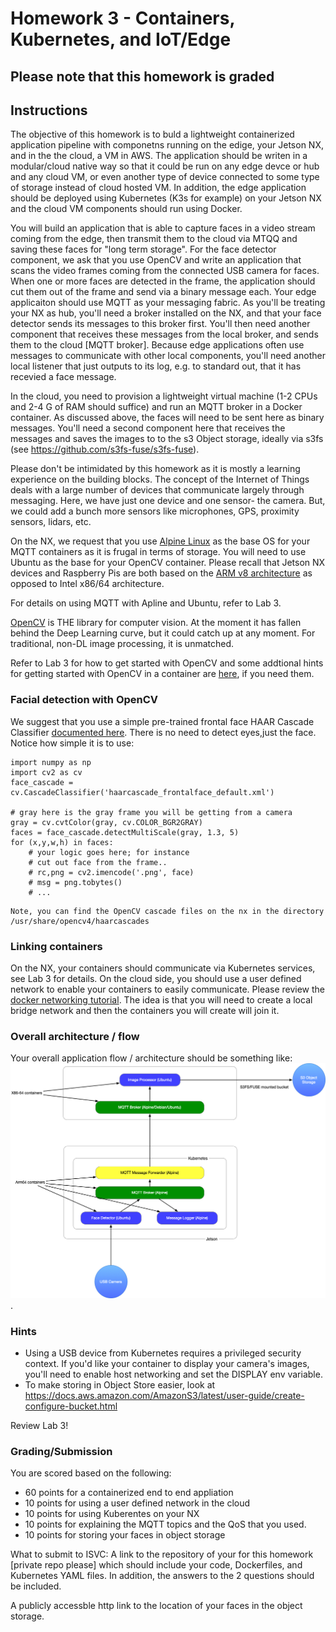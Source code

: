 # Homework 3 - Containers, Kubernetes, and IoT/Edge

## Please note that this homework is graded

## Instructions

The objective of this homework is to buld a lightweight containerized application pipeline with componetns running on the edige, your Jetson NX, and in the the cloud, a VM in AWS.  The application should be writen in a modular/cloud native way so that it could be run on any edge devce or hub and any cloud VM, or even another type of device connected to some type of storage instead of cloud hosted VM.  In addition, the edge application should be deployed using Kubernetes (K3s for example) on your Jetson NX and the cloud VM components should run using Docker.

You will build an application that is able to capture faces in a video stream coming from the edge, then transmit them to the cloud via MTQQ and saving these faces for "long term storage".  For the face detector component, we ask that you use OpenCV and write an application that scans the video frames coming from the connected USB camera for faces. When one or more faces are detected in the frame, the application should cut them out of the frame and send via a binary message each.  Your edge applicaiton should use MQTT as your messaging fabric.  As you'll be treating your NX as hub, you'll need a broker installed on the NX, and that your face detector sends its messages to this broker first. You'll then need another component that receives these messages from the local broker, and sends them to the cloud [MQTT broker]. Because edge applications often use messages to communicate with other local components, you'll need another local listener that just outputs to its log, e.g. to standard out, that it has recevied a face message.

In the cloud, you need to provision a lightweight virtual machine (1-2 CPUs and 2-4 G of RAM should suffice) and run an MQTT broker in a Docker container. As discussed above, the faces will need to be sent here as binary messages.  You'll need a second component here that receives the messages and saves the images to to the s3 Object storage, ideally via s3fs (see https://github.com/s3fs-fuse/s3fs-fuse).

Please don't be intimidated by this homework as it is mostly a learning experience on the building blocks. The concept of the Internet of Things deals with a large number of devices that communicate largely through messaging. Here, we have just one device and one sensor- the camera.  But, we could add a bunch more sensors like microphones, GPS, proximity sensors, lidars, etc.


On the NX, we request that you use [Alpine Linux](https://alpinelinux.org/) as the base OS for your MQTT containers as it is frugal in terms of storage. You will need to use Ubuntu as the base for your OpenCV container. Please recall that Jetson NX devices and Raspberry Pis are both based on the [ARM v8 architecture](https://en.wikichip.org/wiki/arm/armv8) as opposed to Intel x86/64 architecture.

For details on using MQTT with Apline and Ubuntu, refer to Lab 3.

[OpenCV](https://opencv.org/) is THE library for computer vision.  At the moment it has fallen behind the Deep Learning curve, but it could catch up at any moment.  For traditional, non-DL image processing, it is unmatched.


Refer to Lab 3 for how to get started with OpenCV and some addtional hints for getting started with OpenCV in a container are [here](https://github.com/rdejana/w251-hints/tree/master/hw3), if you need them.

### Facial detection with OpenCV 
We suggest that you use a simple pre-trained frontal face HAAR Cascade Classifier [documented here](https://docs.opencv.org/3.4.1/d7/d8b/tutorial_py_face_detection.html).  There is no need to detect eyes,just the face.  Notice how simple it is to use:
```
import numpy as np
import cv2 as cv
face_cascade = cv.CascadeClassifier('haarcascade_frontalface_default.xml')

# gray here is the gray frame you will be getting from a camera
gray = cv.cvtColor(gray, cv.COLOR_BGR2GRAY)
faces = face_cascade.detectMultiScale(gray, 1.3, 5)
for (x,y,w,h) in faces:
	# your logic goes here; for instance
	# cut out face from the frame.. 
	# rc,png = cv2.imencode('.png', face)
	# msg = png.tobytes()
	# ...
```

```
Note, you can find the OpenCV cascade files on the nx in the directory /usr/share/opencv4/haarcascades
```

### Linking containers
On the NX, your containers should communicate via Kubernetes services, see Lab 3 for details.  On the cloud side, you should use a user defined network to enable your containers to easily communicate.  Please review the [docker networking tutorial](https://docs.docker.com/network/network-tutorial-standalone/#use-user-defined-bridge-networks).  The idea is that you will need to create a local bridge network and then the containers you will create will join it.

### Overall architecture / flow
Your overall application flow / architecture should be something like: ![this](hw3.png).

### Hints
- Using a USB device from Kubernetes requires a privileged security context.  If you'd like your container to display your camera's images, you'll need to enable host networking and set the DISPLAY env variable.
- To make storing in Object Store easier, look at https://docs.aws.amazon.com/AmazonS3/latest/user-guide/create-configure-bucket.html

Review Lab 3!

### Grading/Submission
You are scored based on the following:

- 60 points for a containerized end to end appliation
- 10 points for using a user defined network in the cloud
- 10 points for using Kuberentes on your NX
- 10 points for explaining the MQTT topics and the QoS that you used.
- 10 points for storing your faces in object storage

What to submit to ISVC:
A link to the repository of your for this homework [private repo please] which should include your code, Dockerfiles, and Kubernetes YAML files.  In addition, the answers to the 2 questions should be included.

A publicly accessble http link to the location of your faces in the object storage. 
